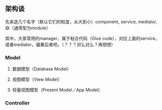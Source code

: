 ## 架构谈

先来造几个名字（默认它们的粒度，从大到小）component, service, mediator, 😄（通用型为module）

其中，大家常用的manager，属于粘合代码（Glue code），对应上面的service，或者mediator，偏重后者吧。（？？？对么对么？再想想）

### Model

1. 数据模型（Database Model）

2. 视图模型（View Model）

3. 轻量视图模型（Present Model／App Model）

### Controller

###
